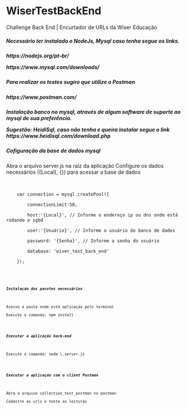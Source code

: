 # WiserTestBackEnd
Challenge Back End | Encurtador de URLs da Wiser Educação


<h5>Necessário ter instalado o NodeJs, Mysql caso tenha segue os links.<h5>
<p>https://nodejs.org/pt-br/</p>
<p>https://www.mysql.com/downloads/</p>

<h5>Para realizar os testes sugiro que utilize o Postman<h5>
<p>https://www.postman.com/</p>

<h5>Instalação banco no mysql, através de algum software de suporte ao mysql de sua preferência.
<p>Sugestão: HeidiSql, caso não tenha e queira instalar segue o link https://www.heidisql.com/download.php
</p>

<h5>Cofiguração da base de dados mysql</h5>
<p>Abra o arquivo server.js na raíz da aplicação
Configure os dados necessários ({Local}, {}) para acessar a base de dados
</p>

<br>
    <code>
    var connection = mysql.createPool({<br>
        connectionLimit:50,<br>
        host:'{Local}', // Informe o endereço ip ou dns onde está rodando o sgbd<br>
        user:'{Usuário}', // Informe o usuário do banco de dados<br>
        password: '{Senha}', // Informe a senha do usuário<br>
        database: 'wiser_test_back_end'<br>
    });
    <code>
<br>


<h5>Instalação dos pacotes necessários</h5>
<p>Acesse a pasta onde está aplicação pelo terminal<br>
Execute o comando: npm install
</p>


<h5>Executar a aplicação back-end</h5>
<p>Execute o comando: node \.server.js</p>


<h5>Executar a aplicação com o client Postman</h5>
<p>Abra o arquivo collection_test_postman no postman<br>
Cadastre as urls e teste as leituras</p>




